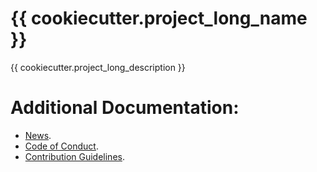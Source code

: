 # {{ cookiecutter.project_long_name }}
{{ cookiecutter.project_long_description }}

# Additional Documentation:
* [News](NEWS.rst).
* [Code of Conduct](CODE_OF_CONDUCT.md).
* [Contribution Guidelines](CONTRIBUTING.md).
